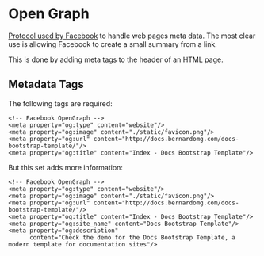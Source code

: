 # Open Graph

[Protocol used by Facebook](http://ogp.me/) to handle web pages meta data. The most clear use is allowing Facebook to create a small summary from a link.

This is done by adding meta tags to the header of an HTML page.

## Metadata Tags

The following tags are required:

```markup
<!-- Facebook OpenGraph -->
<meta property="og:type" content="website"/>
<meta property="og:image" content="./static/favicon.png"/>
<meta property="og:url" content="http://docs.bernardomg.com/docs-bootstrap-template/"/>
<meta property="og:title" content="Index - Docs Bootstrap Template"/>
```

But this set adds more information:

```markup
<!-- Facebook OpenGraph -->
<meta property="og:type" content="website"/>
<meta property="og:image" content="./static/favicon.png"/>
<meta property="og:url" content="http://docs.bernardomg.com/docs-bootstrap-template/"/>
<meta property="og:title" content="Index - Docs Bootstrap Template"/>
<meta property="og:site_name" content="Docs Bootstrap Template"/>
<meta property="og:description"
      content="Check the demo for the Docs Bootstrap Template, a modern template for documentation sites"/>
```

